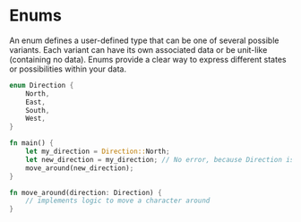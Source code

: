 # Enums
An enum defines a user-defined type that can be one of several possible variants. Each variant can have its own associated data or be unit-like (containing no data). Enums provide a clear way to express different states or possibilities within your data.
```rust
enum Direction {
    North,
    East,
    South,
    West,
}

fn main() {
    let my_direction = Direction::North;
    let new_direction = my_direction; // No error, because Direction is Copy
    move_around(new_direction);
}

fn move_around(direction: Direction) {
    // implements logic to move a character around
}
```
